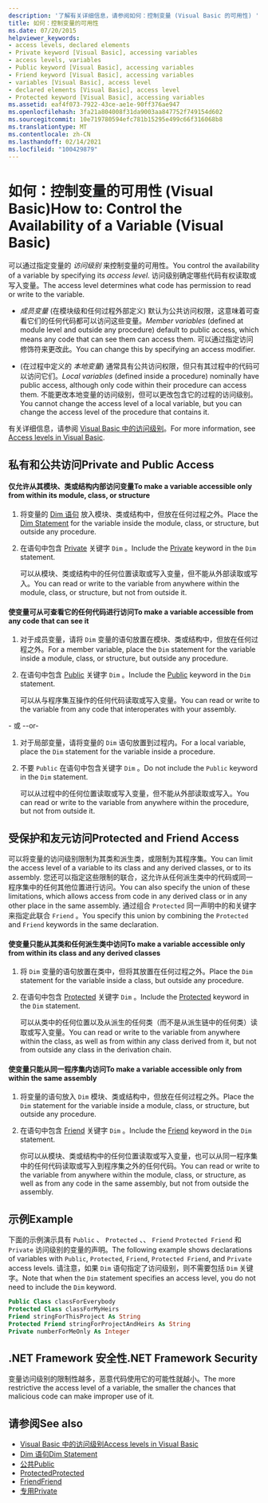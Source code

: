 ```yaml
---
description: '了解有关详细信息，请参阅如何：控制变量 (Visual Basic 的可用性) '
title: 如何：控制变量的可用性
ms.date: 07/20/2015
helpviewer_keywords:
- access levels, declared elements
- Private keyword [Visual Basic], accessing variables
- access levels, variables
- Public keyword [Visual Basic], accessing variables
- Friend keyword [Visual Basic], accessing variables
- variables [Visual Basic], access level
- declared elements [Visual Basic], access level
- Protected keyword [Visual Basic], accessing variables
ms.assetid: eaf4f073-7922-43ce-ae1e-90ff376ae947
ms.openlocfilehash: 3fa21a804008f31da9003aa847752f749154d602
ms.sourcegitcommit: 10e719780594efc781b15295e499c66f316068b8
ms.translationtype: MT
ms.contentlocale: zh-CN
ms.lasthandoff: 02/14/2021
ms.locfileid: "100429879"
---
```

# <a name="how-to-control-the-availability-of-a-variable-visual-basic"></a><span data-ttu-id="f9265-103">如何：控制变量的可用性 (Visual Basic)</span><span class="sxs-lookup"><span data-stu-id="f9265-103">How to: Control the Availability of a Variable (Visual Basic)</span></span>

<span data-ttu-id="f9265-104">可以通过指定变量的 *访问级别* 来控制变量的可用性。</span><span class="sxs-lookup"><span data-stu-id="f9265-104">You control the availability of a variable by specifying its *access level*.</span></span> <span data-ttu-id="f9265-105">访问级别确定哪些代码有权读取或写入变量。</span><span class="sxs-lookup"><span data-stu-id="f9265-105">The access level determines what code has permission to read or write to the variable.</span></span>  
  
- <span data-ttu-id="f9265-106">*成员变量* (在模块级和任何过程外部定义) 默认为公共访问权限，这意味着可查看它们的任何代码都可以访问这些变量。</span><span class="sxs-lookup"><span data-stu-id="f9265-106">*Member variables* (defined at module level and outside any procedure) default to public access, which means any code that can see them can access them.</span></span> <span data-ttu-id="f9265-107">可以通过指定访问修饰符来更改此。</span><span class="sxs-lookup"><span data-stu-id="f9265-107">You can change this by specifying an access modifier.</span></span>  
  
- <span data-ttu-id="f9265-108"> (在过程中定义的 *本地变量*) 通常具有公共访问权限，但只有其过程中的代码可以访问它们。</span><span class="sxs-lookup"><span data-stu-id="f9265-108">*Local variables* (defined inside a procedure) nominally have public access, although only code within their procedure can access them.</span></span> <span data-ttu-id="f9265-109">不能更改本地变量的访问级别，但可以更改包含它的过程的访问级别。</span><span class="sxs-lookup"><span data-stu-id="f9265-109">You cannot change the access level of a local variable, but you can change the access level of the procedure that contains it.</span></span>  
  
 <span data-ttu-id="f9265-110">有关详细信息，请参阅 [Visual Basic 中的访问级别](access-levels.md)。</span><span class="sxs-lookup"><span data-stu-id="f9265-110">For more information, see [Access levels in Visual Basic](access-levels.md).</span></span>  
  
## <a name="private-and-public-access"></a><span data-ttu-id="f9265-111">私有和公共访问</span><span class="sxs-lookup"><span data-stu-id="f9265-111">Private and Public Access</span></span>  
  
#### <a name="to-make-a-variable-accessible-only-from-within-its-module-class-or-structure"></a><span data-ttu-id="f9265-112">仅允许从其模块、类或结构内部访问变量</span><span class="sxs-lookup"><span data-stu-id="f9265-112">To make a variable accessible only from within its module, class, or structure</span></span>  
  
1. <span data-ttu-id="f9265-113">将变量的 [Dim 语句](../../../language-reference/statements/dim-statement.md) 放入模块、类或结构中，但放在任何过程之外。</span><span class="sxs-lookup"><span data-stu-id="f9265-113">Place the [Dim Statement](../../../language-reference/statements/dim-statement.md) for the variable inside the module, class, or structure, but outside any procedure.</span></span>  
  
2. <span data-ttu-id="f9265-114">在语句中包含 [Private](../../../language-reference/modifiers/private.md) 关键字 `Dim` 。</span><span class="sxs-lookup"><span data-stu-id="f9265-114">Include the [Private](../../../language-reference/modifiers/private.md) keyword in the `Dim` statement.</span></span>  
  
     <span data-ttu-id="f9265-115">可以从模块、类或结构中的任何位置读取或写入变量，但不能从外部读取或写入。</span><span class="sxs-lookup"><span data-stu-id="f9265-115">You can read or write to the variable from anywhere within the module, class, or structure, but not from outside it.</span></span>  
  
#### <a name="to-make-a-variable-accessible-from-any-code-that-can-see-it"></a><span data-ttu-id="f9265-116">使变量可从可查看它的任何代码进行访问</span><span class="sxs-lookup"><span data-stu-id="f9265-116">To make a variable accessible from any code that can see it</span></span>  
  
1. <span data-ttu-id="f9265-117">对于成员变量，请将 `Dim` 变量的语句放置在模块、类或结构中，但放在任何过程之外。</span><span class="sxs-lookup"><span data-stu-id="f9265-117">For a member variable, place the `Dim` statement for the variable inside a module, class, or structure, but outside any procedure.</span></span>  
  
2. <span data-ttu-id="f9265-118">在语句中包含 [Public](../../../language-reference/modifiers/public.md) 关键字 `Dim` 。</span><span class="sxs-lookup"><span data-stu-id="f9265-118">Include the [Public](../../../language-reference/modifiers/public.md) keyword in the `Dim` statement.</span></span>  
  
     <span data-ttu-id="f9265-119">可以从与程序集互操作的任何代码读取或写入变量。</span><span class="sxs-lookup"><span data-stu-id="f9265-119">You can read or write to the variable from any code that interoperates with your assembly.</span></span>  
  
 <span data-ttu-id="f9265-120">- 或 -</span><span class="sxs-lookup"><span data-stu-id="f9265-120">-or-</span></span>  
  
1. <span data-ttu-id="f9265-121">对于局部变量，请将变量的 `Dim` 语句放置到过程内。</span><span class="sxs-lookup"><span data-stu-id="f9265-121">For a local variable, place the `Dim` statement for the variable inside a procedure.</span></span>  
  
2. <span data-ttu-id="f9265-122">不要 `Public` 在语句中包含关键字 `Dim` 。</span><span class="sxs-lookup"><span data-stu-id="f9265-122">Do not include the `Public` keyword in the `Dim` statement.</span></span>  
  
     <span data-ttu-id="f9265-123">可以从过程中的任何位置读取或写入变量，但不能从外部读取或写入。</span><span class="sxs-lookup"><span data-stu-id="f9265-123">You can read or write to the variable from anywhere within the procedure, but not from outside it.</span></span>  
  
## <a name="protected-and-friend-access"></a><span data-ttu-id="f9265-124">受保护和友元访问</span><span class="sxs-lookup"><span data-stu-id="f9265-124">Protected and Friend Access</span></span>  

 <span data-ttu-id="f9265-125">可以将变量的访问级别限制为其类和派生类，或限制为其程序集。</span><span class="sxs-lookup"><span data-stu-id="f9265-125">You can limit the access level of a variable to its class and any derived classes, or to its assembly.</span></span> <span data-ttu-id="f9265-126">您还可以指定这些限制的联合，这允许从任何派生类中的代码或同一程序集中的任何其他位置进行访问。</span><span class="sxs-lookup"><span data-stu-id="f9265-126">You can also specify the union of these limitations, which allows access from code in any derived class or in any other place in the same assembly.</span></span> <span data-ttu-id="f9265-127">通过组合 `Protected` 同一声明中的和关键字来指定此联合 `Friend` 。</span><span class="sxs-lookup"><span data-stu-id="f9265-127">You specify this union by combining the `Protected` and `Friend` keywords in the same declaration.</span></span>  
  
#### <a name="to-make-a-variable-accessible-only-from-within-its-class-and-any-derived-classes"></a><span data-ttu-id="f9265-128">使变量只能从其类和任何派生类中访问</span><span class="sxs-lookup"><span data-stu-id="f9265-128">To make a variable accessible only from within its class and any derived classes</span></span>  
  
1. <span data-ttu-id="f9265-129">将 `Dim` 变量的语句放置在类中，但将其放置在任何过程之外。</span><span class="sxs-lookup"><span data-stu-id="f9265-129">Place the `Dim` statement for the variable inside a class, but outside any procedure.</span></span>  
  
2. <span data-ttu-id="f9265-130">在语句中包含 [Protected](../../../language-reference/modifiers/protected.md) 关键字 `Dim` 。</span><span class="sxs-lookup"><span data-stu-id="f9265-130">Include the [Protected](../../../language-reference/modifiers/protected.md) keyword in the `Dim` statement.</span></span>  
  
     <span data-ttu-id="f9265-131">可以从类中的任何位置以及从派生的任何类（而不是从派生链中的任何类）读取或写入变量。</span><span class="sxs-lookup"><span data-stu-id="f9265-131">You can read or write to the variable from anywhere within the class, as well as from within any class derived from it, but not from outside any class in the derivation chain.</span></span>  
  
#### <a name="to-make-a-variable-accessible-only-from-within-the-same-assembly"></a><span data-ttu-id="f9265-132">使变量只能从同一程序集内访问</span><span class="sxs-lookup"><span data-stu-id="f9265-132">To make a variable accessible only from within the same assembly</span></span>  
  
1. <span data-ttu-id="f9265-133">将变量的语句放入 `Dim` 模块、类或结构中，但放在任何过程之外。</span><span class="sxs-lookup"><span data-stu-id="f9265-133">Place the `Dim` statement for the variable inside a module, class, or structure, but outside any procedure.</span></span>  
  
2. <span data-ttu-id="f9265-134">在语句中包含 [Friend](../../../language-reference/modifiers/friend.md) 关键字 `Dim` 。</span><span class="sxs-lookup"><span data-stu-id="f9265-134">Include the [Friend](../../../language-reference/modifiers/friend.md) keyword in the `Dim` statement.</span></span>  
  
     <span data-ttu-id="f9265-135">你可以从模块、类或结构中的任何位置读取或写入变量，也可以从同一程序集中的任何代码读取或写入到程序集之外的任何代码。</span><span class="sxs-lookup"><span data-stu-id="f9265-135">You can read or write to the variable from anywhere within the module, class, or structure, as well as from any code in the same assembly, but not from outside the assembly.</span></span>  
  
## <a name="example"></a><span data-ttu-id="f9265-136">示例</span><span class="sxs-lookup"><span data-stu-id="f9265-136">Example</span></span>  

 <span data-ttu-id="f9265-137">下面的示例演示具有 `Public` 、 `Protected` 、、 `Friend` `Protected Friend` 和 `Private` 访问级别的变量的声明。</span><span class="sxs-lookup"><span data-stu-id="f9265-137">The following example shows declarations of variables with `Public`, `Protected`, `Friend`, `Protected Friend`, and `Private` access levels.</span></span> <span data-ttu-id="f9265-138">请注意，如果 `Dim` 语句指定了访问级别，则不需要包括 `Dim` 关键字。</span><span class="sxs-lookup"><span data-stu-id="f9265-138">Note that when the `Dim` statement specifies an access level, you do not need to include the `Dim` keyword.</span></span>  
  
```vb  
Public Class classForEverybody  
Protected Class classForMyHeirs  
Friend stringForThisProject As String  
Protected Friend stringForProjectAndHeirs As String  
Private numberForMeOnly As Integer  
```  
  
## <a name="net-framework-security"></a><span data-ttu-id="f9265-139">.NET Framework 安全性</span><span class="sxs-lookup"><span data-stu-id="f9265-139">.NET Framework Security</span></span>  

 <span data-ttu-id="f9265-140">变量访问级别的限制性越多，恶意代码使用它的可能性就越小。</span><span class="sxs-lookup"><span data-stu-id="f9265-140">The more restrictive the access level of a variable, the smaller the chances that malicious code can make improper use of it.</span></span>  
  
## <a name="see-also"></a><span data-ttu-id="f9265-141">请参阅</span><span class="sxs-lookup"><span data-stu-id="f9265-141">See also</span></span>

- [<span data-ttu-id="f9265-142">Visual Basic 中的访问级别</span><span class="sxs-lookup"><span data-stu-id="f9265-142">Access levels in Visual Basic</span></span>](access-levels.md)
- [<span data-ttu-id="f9265-143">Dim 语句</span><span class="sxs-lookup"><span data-stu-id="f9265-143">Dim Statement</span></span>](../../../language-reference/statements/dim-statement.md)
- [<span data-ttu-id="f9265-144">公共</span><span class="sxs-lookup"><span data-stu-id="f9265-144">Public</span></span>](../../../language-reference/modifiers/public.md)
- [<span data-ttu-id="f9265-145">Protected</span><span class="sxs-lookup"><span data-stu-id="f9265-145">Protected</span></span>](../../../language-reference/modifiers/protected.md)
- [<span data-ttu-id="f9265-146">Friend</span><span class="sxs-lookup"><span data-stu-id="f9265-146">Friend</span></span>](../../../language-reference/modifiers/friend.md)
- [<span data-ttu-id="f9265-147">专用</span><span class="sxs-lookup"><span data-stu-id="f9265-147">Private</span></span>](../../../language-reference/modifiers/private.md)
